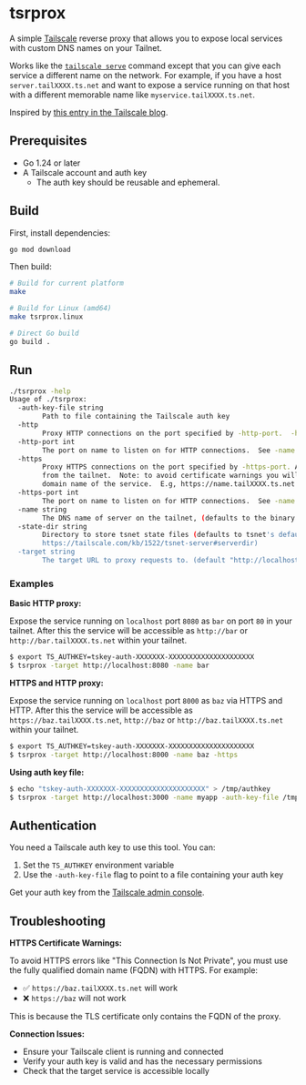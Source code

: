 # tsrprox

A simple [Tailscale](https://tailscale.com/) reverse proxy that allows
you to expose local services with custom DNS names on your Tailnet.

Works like the [`tailscale
serve`](https://tailscale.com/kb/1242/tailscale-serve) command except
that you can give each service a different name on the network. For
example, if you have a host `server.tailXXXX.ts.net` and want to
expose a service running on that host with a different memorable name
like `myservice.tailXXXX.ts.net`.


Inspired by [this entry in the Tailscale
blog](https://tailscale.com/blog/tsnet-virtual-private-services).

## Prerequisites

- Go 1.24 or later
- A Tailscale account and auth key
    + The auth key should be reusable and ephemeral.

## Build

First, install dependencies:
```bash
go mod download
```

Then build:
```bash
# Build for current platform
make

# Build for Linux (amd64)
make tsrprox.linux

# Direct Go build
go build .
```

## Run

```bash
./tsrprox -help
Usage of ./tsrprox:
  -auth-key-file string
    	Path to file containing the Tailscale auth key
  -http
    	Proxy HTTP connections on the port specified by -http-port.  -http=false to turn off. (default true)
  -http-port int
    	The port on name to listen on for HTTP connections.  See -name.  (default 80)
  -https
    	Proxy HTTPS connections on the port specified by -https-port. A TLS certificate will be provisioned 
		from the tailnet.  Note: to avoid certificate warnings you will need to used the fully qualified
		domain name of the service.  E.g, https://name.tailXXXX.ts.net
  -https-port int
    	The port on name to listen on for HTTP connections.  See -name.  (default 443)
  -name string
    	The DNS name of server on the tailnet, (defaults to the binary name)
  -state-dir string
    	Directory to store tsnet state files (defaults to tsnet's default, see 
		https://tailscale.com/kb/1522/tsnet-server#serverdir)
  -target string
    	The target URL to proxy requests to. (default "http://localhost")
```

### Examples 

**Basic HTTP proxy:**

Expose the service running on `localhost` port `8080` as `bar` on port
`80` in your tailnet. After this the service will be accessible as
`http://bar` or `http://bar.tailXXXX.ts.net` within your tailnet.

```bash
$ export TS_AUTHKEY=tskey-auth-XXXXXXX-XXXXXXXXXXXXXXXXXXXXX
$ tsrprox -target http://localhost:8080 -name bar
```

**HTTPS and HTTP proxy:**

Expose the service running on `localhost` port `8000` as `baz` via
HTTPS and HTTP. After this the service will be accessible as
`https://baz.tailXXXX.ts.net`, `http://baz` or
`http://baz.tailXXXX.ts.net` within your tailnet.

```bash
$ export TS_AUTHKEY=tskey-auth-XXXXXXX-XXXXXXXXXXXXXXXXXXXXX
$ tsrprox -target http://localhost:8000 -name baz -https
```

**Using auth key file:**

```bash
$ echo "tskey-auth-XXXXXXX-XXXXXXXXXXXXXXXXXXXXX" > /tmp/authkey
$ tsrprox -target http://localhost:3000 -name myapp -auth-key-file /tmp/authkey
```

## Authentication

You need a Tailscale auth key to use this tool. You can:
1. Set the `TS_AUTHKEY` environment variable
2. Use the `-auth-key-file` flag to point to a file containing your auth key

Get your auth key from the [Tailscale admin
console](https://login.tailscale.com/admin/settings/keys).

## Troubleshooting

**HTTPS Certificate Warnings:**

To avoid HTTPS errors like "This Connection Is Not Private", you must
use the fully qualified domain name (FQDN) with HTTPS. For example:
- ✅ `https://baz.tailXXXX.ts.net` will work
- ❌ `https://baz` will not work

This is because the TLS certificate only contains the FQDN of the proxy.

**Connection Issues:**

- Ensure your Tailscale client is running and connected
- Verify your auth key is valid and has the necessary permissions
- Check that the target service is accessible locally
